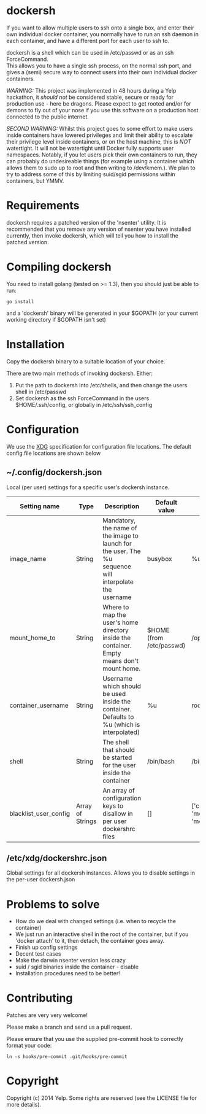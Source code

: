 dockersh
========

If you want to allow multiple users to ssh onto a single box, and enter their
own individual docker container, you normally have to run an ssh daemon in each
container, and have a different port for each user to ssh to.

dockersh is a shell which can be used in /etc/passwd or as an ssh ForceCommand.  
This allows you to have a single ssh process, on the normal ssh port, and gives
a (semi) secure way to connect users into their own individual docker
containers.

*WARNING:* This project was implemented in 48 hours during a Yelp hackathon, it _should not_ be considered
stable, secure or ready for production use - here be dragons. Please expect to get rooted and/or for demons
to fly out of your nose if you use this software on a production host connected to the public internet.

*SECOND WARNING:* Whilst this project goes to some effort to make users inside containers have lowered privileges
and limit their ability to escalate their privilege level inside containers, or on the host machine,
this is *NOT* watertight. It will not be watertight until Docker fully supports user namespaces. Notably,
if you let users pick their own containers to run, they can probably do undesireable things (for example
using a container which allows them to sudo up to root and then writing to /dev/kmem.). We plan to try to
address some of this by limiting suid/sgid permissions within containers, but YMMV.

Requirements
============

dockersh requires a patched version of the 'nsenter' utility. It is recommended that
you remove any version of nsenter you have installed currently, then invoke dockersh, which will
tell you how to install the patched version.

Compiling dockersh
==================

You need to install golang (tested on >= 1.3), then you should just be able to run:

    go install

and a 'dockersh' binary will be generated in your $GOPATH (or your current
working directory if $GOPATH isn't set)

Installation
============

Copy the dockersh binary to a suitable location of your choice.

There are two main methods of invoking dockersh. Either:

1. Put the path to dockersh into /etc/shells, and then change the users shell
   in /etc/passwd
1. Set dockersh as the ssh ForceCommand in the users $HOME/.ssh/config, or
   globally in /etc/ssh/ssh_config

Configuration
=============

We use the [XDG](http://standards.freedesktop.org/basedir-spec/basedir-spec-latest.html)
specification for configuration file locations. The default config file locations are shown below

~/.config/dockersh.json
-----------------------

Local (per user) settings for a specific user's dockersh instance.

Setting name  | Type | Description | Default value | Example value
------------- | ---- | ----------- | ------------- | -------------
image_name  | String | Mandatory, the name of the image to launch for the user. The %u sequence will interpolate the username | busybox | %u/mydockersh
mount_home_to | String | Where to map the user's home directory inside the container. Empty means don't mount home. | $HOME (from /etc/passwd) | /opt/home/myhomedir
container_username | String | Username which should be used inside the container. Defaults to %u (which is interpolated) | %u | root
shell | String | The shell that should be started for the user inside the container | /bin/bash | /bin/ash
blacklist_user_config | Array of Strings | An array of configuration keys to disallow in per user dockershrc files | [] | ['container_username', 'mount_home', 'mount_home_to']

/etc/xdg/dockershrc.json
------------------------

Global settings for all dockersh instances. Allows you to disable settings
in the per-user dockersh.json 

Problems to solve
=================

 * How do we deal with changed settings (i.e. when to recycle the container)
 * We just run an interactive shell in the root of the container, but if you 'docker attach' to it, then detach, the container goes away.
 * Finish up config settings
 * Decent test cases
 * Make the darwin nsenter version less crazy
 * suid / sgid binaries inside the container - disable
 * Installation procedures need to be better!

Contributing
============

Patches are very very welcome!

Please make a branch and send us a pull request.

Please ensure that you use the supplied pre-commit hook to correctly format your code:

    ln -s hooks/pre-commit .git/hooks/pre-commit

Copyright
=========

Copyright (c) 2014 Yelp. Some rights are reserved (see the LICENSE file for more details).

